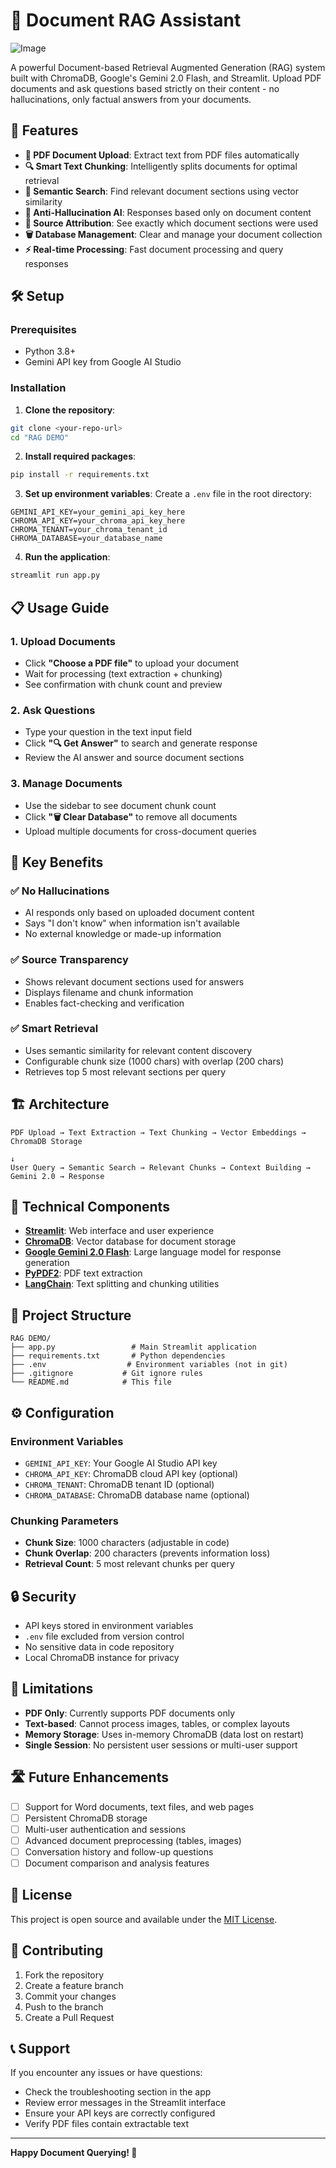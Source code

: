 # 📄 Document RAG Assistant

![Image](https://github.com/user-attachments/assets/e581c8fa-86e1-4880-9d32-9cccbfba3112)

A powerful Document-based Retrieval Augmented Generation (RAG) system built with ChromaDB, Google's Gemini 2.0 Flash, and Streamlit. Upload PDF documents and ask questions based strictly on their content - no hallucinations, only factual answers from your documents.

## 🚀 Features

- **📁 PDF Document Upload**: Extract text from PDF files automatically
- **🔍 Smart Text Chunking**: Intelligently splits documents for optimal retrieval
- **🎯 Semantic Search**: Find relevant document sections using vector similarity
- **🤖 Anti-Hallucination AI**: Responses based only on document content
- **📖 Source Attribution**: See exactly which document sections were used
- **🗑️ Database Management**: Clear and manage your document collection
- **⚡ Real-time Processing**: Fast document processing and query responses

## 🛠️ Setup

### Prerequisites
- Python 3.8+
- Gemini API key from Google AI Studio

### Installation

1. **Clone the repository**:
```bash
git clone <your-repo-url>
cd "RAG DEMO"
```

2. **Install required packages**:
```bash
pip install -r requirements.txt
```

3. **Set up environment variables**:
   Create a `.env` file in the root directory:
```env
GEMINI_API_KEY=your_gemini_api_key_here
CHROMA_API_KEY=your_chroma_api_key_here
CHROMA_TENANT=your_chroma_tenant_id
CHROMA_DATABASE=your_database_name
```

4. **Run the application**:
```bash
streamlit run app.py
```

## 📋 Usage Guide

### 1. Upload Documents
- Click **"Choose a PDF file"** to upload your document
- Wait for processing (text extraction + chunking)
- See confirmation with chunk count and preview

### 2. Ask Questions
- Type your question in the text input field
- Click **"🔍 Get Answer"** to search and generate response
- Review the AI answer and source document sections

### 3. Manage Documents
- Use the sidebar to see document chunk count
- Click **"🗑️ Clear Database"** to remove all documents
- Upload multiple documents for cross-document queries

## 🎯 Key Benefits

### ✅ **No Hallucinations**
- AI responds only based on uploaded document content
- Says "I don't know" when information isn't available
- No external knowledge or made-up information

### ✅ **Source Transparency**
- Shows relevant document sections used for answers
- Displays filename and chunk information
- Enables fact-checking and verification

### ✅ **Smart Retrieval**
- Uses semantic similarity for relevant content discovery
- Configurable chunk size (1000 chars) with overlap (200 chars)
- Retrieves top 5 most relevant sections per query

## 🏗️ Architecture

```
PDF Upload → Text Extraction → Text Chunking → Vector Embeddings → ChromaDB Storage
                                                                            ↓
User Query → Semantic Search → Relevant Chunks → Context Building → Gemini 2.0 → Response
```

## 🔧 Technical Components

- **[Streamlit](https://streamlit.io/)**: Web interface and user experience
- **[ChromaDB](https://www.trychroma.com/)**: Vector database for document storage
- **[Google Gemini 2.0 Flash](https://ai.google.dev/)**: Large language model for response generation
- **[PyPDF2](https://pypdf2.readthedocs.io/)**: PDF text extraction
- **[LangChain](https://langchain.com/)**: Text splitting and chunking utilities

## 📁 Project Structure

```
RAG DEMO/
├── app.py                 # Main Streamlit application
├── requirements.txt       # Python dependencies
├── .env                  # Environment variables (not in git)
├── .gitignore           # Git ignore rules
└── README.md            # This file
```

## ⚙️ Configuration

### Environment Variables
- `GEMINI_API_KEY`: Your Google AI Studio API key
- `CHROMA_API_KEY`: ChromaDB cloud API key (optional)
- `CHROMA_TENANT`: ChromaDB tenant ID (optional)
- `CHROMA_DATABASE`: ChromaDB database name (optional)

### Chunking Parameters
- **Chunk Size**: 1000 characters (adjustable in code)
- **Chunk Overlap**: 200 characters (prevents information loss)
- **Retrieval Count**: 5 most relevant chunks per query

## 🔒 Security

- API keys stored in environment variables
- `.env` file excluded from version control
- No sensitive data in code repository
- Local ChromaDB instance for privacy

## 🚫 Limitations

- **PDF Only**: Currently supports PDF documents only
- **Text-based**: Cannot process images, tables, or complex layouts
- **Memory Storage**: Uses in-memory ChromaDB (data lost on restart)
- **Single Session**: No persistent user sessions or multi-user support

## 🛣️ Future Enhancements

- [ ] Support for Word documents, text files, and web pages
- [ ] Persistent ChromaDB storage
- [ ] Multi-user authentication and sessions
- [ ] Advanced document preprocessing (tables, images)
- [ ] Conversation history and follow-up questions
- [ ] Document comparison and analysis features

## 📄 License

This project is open source and available under the [MIT License](LICENSE).

## 🤝 Contributing

1. Fork the repository
2. Create a feature branch
3. Commit your changes
4. Push to the branch
5. Create a Pull Request

## 📞 Support

If you encounter any issues or have questions:
- Check the troubleshooting section in the app
- Review error messages in the Streamlit interface
- Ensure your API keys are correctly configured
- Verify PDF files contain extractable text

---

**Happy Document Querying! 🎉**
